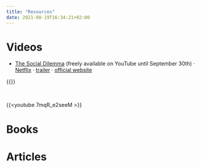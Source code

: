 ```yaml
---
title: "Resources"
date: 2021-08-19T16:34:21+02:00
---
```



# Videos

- [The Social Dilemma](https://www.humanetech.com/the-social-dilemma) (freely available on YouTube until September 30th) · [Netflix](https://www.netflix.com/be-en/title/81254224) · [trailer](https://youtu.be/uaaC57tcci0) · [official website](https://www.thesocialdilemma.com/)

{{<youtube uaaC57tcci0 >}}

&nbsp;

{{<youtube 7mqR_e2seeM >}}



# Books

# Articles
